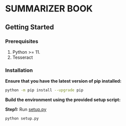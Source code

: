 # SUMMARIZER BOOK

## Getting Started

### Prerequisites

1. Python >= 11.
2. Tesseract

### Installation

**Ensure that you have the latest version of pip installed:**

```bash
python -m pip install --upgrade pip
```

**Build the environment using the provided setup script:**

**Step1:** Run [setup.py](setup.py)

```bash
python setup.py
```
